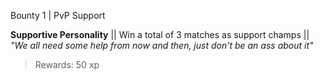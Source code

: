 Bounty 1 | PvP Support

**Supportive Personality** 
|| Win a total of 3 matches as support champs || 
*"We all need some help from now and then, just don't be an ass about it"* 
> Rewards: 50 xp
